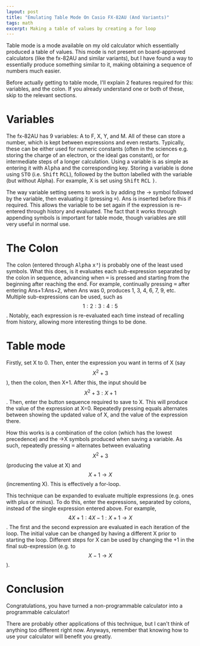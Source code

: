 ```yaml
---
layout: post
title: "Emulating Table Mode On Casio FX-82AU (And Variants)"
tags: math
excerpt: Making a table of values by creating a for loop
---
```


Table mode is a mode available on my old calculator which essentially produced a table of values. This mode is not present on board-approved calculators (like the fx-82AU and similar variants), but I have found a way to essentially produce something similar to it, making obtaining a sequence of numbers much easier.

<!--more-->

Before actually getting to table mode, I'll explain 2 features required for this: variables, and the colon. If you already understand one or both of these, skip to the relevant sections.

# Variables

The fx-82AU has 9 variables: A to F, X, Y, and M. All of these can store a number, which is kept between expressions and even restarts. Typically, these can be either used for numeric constants (often in the sciences e.g. storing the charge of an electron, or the ideal gas constant), or for intermediate steps of a longer calculation. Using a variable is as simple as entering it with <kbd>Alpha</kbd> and the corresponding key. Storing a variable is done using <kbd>STO</kbd> (i.e. <kbd>Shift</kbd> <kbd>RCL</kbd>), followed by the button labelled with the variable (but without Alpha). For example, X is set using <kbd>Shift</kbd> <kbd>RCL</kbd> <kbd>)</kbd>.

The way variable setting seems to work is by adding the → symbol followed by the variable, then evaluating it (pressing <kbd>=</kbd>). Ans is inserted before this if required. This allows the variable to be set again if the expression is re-entered through history and evaluated. The fact that it works through appending symbols is important for table mode, though variables are still very useful in normal use.

# The Colon

The colon (entered through <kbd>Alpha</kbd> <kbd>x³</kbd>) is probably one of the least used symbols. What this does, is it evaluates each sub-expression separated by the colon in sequence, advancing when <kbd>=</kbd> is pressed and starting from the beginning after reaching the end. For example, continually pressing <kbd>=</kbd> after entering Ans+1:Ans+2, when Ans was 0, produces 1, 3, 4, 6, 7, 9, etc. Multiple sub-expressions can be used, such as $$1:2:3:4:5$$. Notably, each expression is re-evaluated each time instead of recalling from history, allowing more interesting things to be done.

# Table mode

Firstly, set X to 0. Then, enter the expression you want in terms of X (say $$X^2+3$$), then the colon, then X+1. After this, the input should be $$X^2+3:X+1$$. Then, enter the button sequence required to save to X. This will produce the value of the expression at X=0. Repeatedly pressing equals alternates between showing the updated value of X, and the value of the expression there.

How this works is a combination of the colon (which has the lowest precedence) and the →X symbols produced when saving a variable. As such, repeatedly pressing <kbd>=</kbd> alternates between evaluating $$X^2+3$$ (producing the value at X) and $$X+1 \rightarrow X$$ (incrementing X). This is effectively a for-loop.

This technique can be expanded to evaluate multiple expressions (e.g. ones with plus or minus). To do this, enter the expressions, separated by colons, instead of the single expression entered above. For example, $$4X+1:4X-1:X+1→X$$. The first and the second expression are evaluated in each iteration of the loop. The initial value can be changed by having a different X prior to starting the loop. Different steps for X can be used by changing the +1 in the final sub-expression (e.g. to $$X-1→X$$).

# Conclusion

Congratulations, you have turned a non-programmable calculator into a programmable calculator!

There are probably other applications of this technique, but I can't think of anything too different right now. Anyways, remember that knowing how to use your calculator will benefit you greatly.
